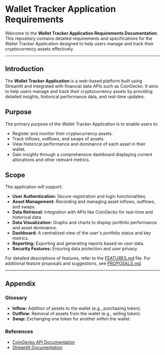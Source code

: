# Wallet Tracker Application Requirements

Welcome to the **Wallet Tracker Application Requirements Documentation**. This repository contains detailed requirements and specifications for the Wallet Tracker Application designed to help users manage and track their cryptocurrency assets effectively.

---

## Introduction

The **Wallet Tracker Application** is a web-based platform built using Streamlit and integrated with financial data APIs such as CoinGecko. It aims to help users manage and track their cryptocurrency assets by providing detailed insights, historical performance data, and real-time updates.

## Purpose

The primary purpose of the Wallet Tracker Application is to enable users to:

- Register and monitor their cryptocurrency assets.
- Track inflows, outflows, and swaps of assets.
- View historical performance and dominance of each asset in their wallet.
- Gain insights through a comprehensive dashboard displaying current allocations and other relevant metrics.

## Scope

The application will support:

- **User Authentication:** Secure registration and login functionalities.
- **Asset Management:** Recording and managing asset inflows, outflows, and swaps.
- **Data Retrieval:** Integration with APIs like CoinGecko for real-time and historical data.
- **Data Visualization:** Graphs and charts to display portfolio performance and asset dominance.
- **Dashboard:** A centralized view of the user's portfolio status and key metrics.
- **Reporting:** Exporting and generating reports based on user data.
- **Security Features:** Ensuring data protection and user privacy.

For detailed descriptions of features, refer to the [FEATURES.md](FEATURES.md) file. For additional feature proposals and suggestions, see [PROPOSALS.md](PROPOSALS.md).

---

## Appendix

### Glossary

- **Inflow:** Addition of assets to the wallet (e.g., purchasing token).
- **Outflow:** Removal of assets from the wallet (e.g., selling token).
- **Swap:** Exchanging one token for another within the wallet.

### References

- [CoinGecko API Documentation](https://www.coingecko.com/en/api)
- [Streamlit Documentation](https://docs.streamlit.io/)

